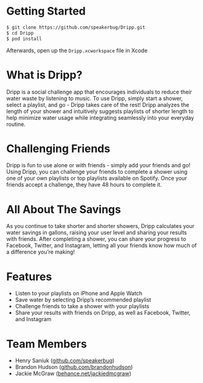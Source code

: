 # Getting Started

```bash
$ git clone https://github.com/speakerbug/Dripp.git
$ cd Dripp
$ pod install
```

Afterwards, open up the `Dripp.xcworkspace` file in Xcode

# What is Dripp?

Dripp is a social challenge app that encourages individuals to reduce their water waste by listening to music. To use Dripp, simply start a shower, select a playlist, and go - Dripp takes care of the rest! Dripp analyzes the length of your shower and intuitively suggests playlists of shorter length to help minimize water usage while integrating seamlessly into your everyday routine.

# Challenging Friends

Dripp is fun to use alone or with friends - simply add your friends and go! Using Dripp, you can challenge your friends to complete a shower using one of your own playlists or top playlists available on Spotify. Once your friends accept a challenge, they have 48 hours to complete it.

# All About The Savings
As you continue to take shorter and shorter showers, Dripp calculates your water savings in gallons, raising your user level and sharing your results with friends. After completing a shower, you can share your progress to Facebook, Twitter, and Instagram, letting all your friends know how much of a difference you’re making!

# Features
- Listen to your playlists on iPhone and Apple Watch
- Save water by selecting Dripp’s recommended playlist
- Challenge friends to take a shower with your playlists
- Share your results with friends on Dripp, as well as Facebook, Twitter, and Instagram

# Team Members

* Henry Saniuk ([github.com/speakerbug](https://github.com/speakerbug))
* Brandon Hudson ([github.com/brandonhudson](https://github.com/brandonhudson))
* Jackie McGraw ([behance.net/jackiedmcgraw](https://www.behance.net/jackiedmcgraw))
